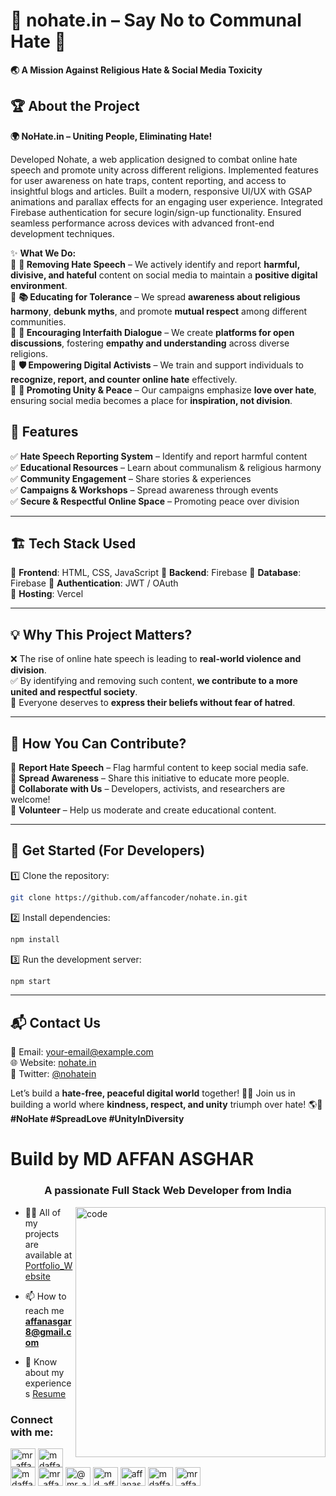 # 🛑 **nohate.in** – Say No to Communal Hate 🚫  

**🌏 A Mission Against Religious Hate & Social Media Toxicity**  

## 🏆 **About the Project**  

**🌍 NoHate.in – Uniting People, Eliminating Hate!**  

Developed Nohate, a web application designed to combat online hate speech and promote unity across different religions. Implemented features for user awareness on hate traps, content reporting, and access to insightful blogs and articles. Built a modern, responsive UI/UX with GSAP animations and parallax effects for an engaging user experience. Integrated Firebase authentication for secure login/sign-up functionality. Ensured seamless performance across devices with advanced front-end development techniques.  

✨ **What We Do:**  
🔹 **🚫 Removing Hate Speech** – We actively identify and report **harmful, divisive, and hateful** content on social media to maintain a **positive digital environment**.  
🔹 **📚 Educating for Tolerance** – We spread **awareness about religious harmony**, **debunk myths**, and promote **mutual respect** among different communities.  
🔹 **🤝 Encouraging Interfaith Dialogue** – We create **platforms for open discussions**, fostering **empathy and understanding** across diverse religions.  
🔹 **🛡️ Empowering Digital Activists** – We train and support individuals to **recognize, report, and counter online hate** effectively.  
🔹 **💙 Promoting Unity & Peace** – Our campaigns emphasize **love over hate**, ensuring social media becomes a place for **inspiration, not division**.  

## 🚀 **Features**  

✅ **Hate Speech Reporting System** – Identify and report harmful content  
✅ **Educational Resources** – Learn about communalism & religious harmony  
✅ **Community Engagement** – Share stories & experiences  
✅ **Campaigns & Workshops** – Spread awareness through events  
✅ **Secure & Respectful Online Space** – Promoting peace over division  

---

## 🏗 **Tech Stack Used**  

🔹 **Frontend**: HTML, CSS, JavaScript
🔹 **Backend**: Firebase
🔹 **Database**: Firebase
🔹 **Authentication**: JWT / OAuth  
🔹 **Hosting**: Vercel

---

## 💡 **Why This Project Matters?**  

❌ The rise of online hate speech is leading to **real-world violence and division**.  
✅ By identifying and removing such content, **we contribute to a more united and respectful society**.  
💙 Everyone deserves to **express their beliefs without fear of hatred**.  

---

## 📌 **How You Can Contribute?**  

🔹 **Report Hate Speech** – Flag harmful content to keep social media safe.  
🔹 **Spread Awareness** – Share this initiative to educate more people.  
🔹 **Collaborate with Us** – Developers, activists, and researchers are welcome!  
🔹 **Volunteer** – Help us moderate and create educational content.  

---

## 📝 **Get Started (For Developers)**  

1️⃣ Clone the repository:  
```sh
git clone https://github.com/affancoder/nohate.in.git
```  
2️⃣ Install dependencies:  
```sh
npm install
```  
3️⃣ Run the development server:  
```sh
npm start
```  

---

## 📬 **Contact Us**  

📧 Email: [your-email@example.com](mailto:your-email@example.com)  
🌐 Website: [nohate.in](https://nohate.in)  
💬 Twitter: [@nohatein](https://twitter.com/nohatein)  

Let’s build a **hate-free, peaceful digital world** together! 🤝💙
Join us in building a world where **kindness, respect, and unity** triumph over hate! 🌎💖 **#NoHate #SpreadLove #UnityInDiversity**

# Build by MD AFFAN ASGHAR 
<h3 align="center">A passionate Full Stack Web Developer from India</h3>

<img align="right" alt="code" width="400" src="https://media3.giphy.com/media/qgQUggAC3Pfv687qPC/giphy.gifhttps://media3.giphy.com/media/qgQUggAC3Pfv687qPC/giphy.gif"/>

- 👨‍💻 All of my projects are available at [Portfolio_Website](https://affancoder.github.io/Portfolio_Website/)

- 📫 How to reach me **affanasgar8@gmail.com**

- 📄 Know about my experiences [Resume](https://drive.google.com/file/d/1oJuO83WrADHb-O7Ap9Uorb-0VqaEnqia/view?usp=drive_link)

<h3 align="left">Connect with me:</h3>
<p align="left">
<a href="https://twitter.com/mr_affan15" target="blank"><img align="center" src="https://raw.githubusercontent.com/rahuldkjain/github-profile-readme-generator/master/src/images/icons/Social/twitter.svg" alt="mr_affan15" height="30" width="40" /></a>
<a href="https://linkedin.com/in/mdaffanasghar" target="blank"><img align="center" src="https://raw.githubusercontent.com/rahuldkjain/github-profile-readme-generator/master/src/images/icons/Social/linked-in-alt.svg" alt="mdaffanasghar" height="30" width="40" /></a>
<a href="https://stackoverflow.com/users/mdaffanasghar" target="blank"><img align="center" src="https://raw.githubusercontent.com/rahuldkjain/github-profile-readme-generator/master/src/images/icons/Social/stack-overflow.svg" alt="mdaffanasghar" height="30" width="40" /></a>
<a href="https://instagram.com/mr_affan15" target="blank"><img align="center" src="https://raw.githubusercontent.com/rahuldkjain/github-profile-readme-generator/master/src/images/icons/Social/instagram.svg" alt="mr_affan15" height="30" width="40" /></a>
<a href="https://medium.com/@mr_affan15" target="blank"><img align="center" src="https://raw.githubusercontent.com/rahuldkjain/github-profile-readme-generator/master/src/images/icons/Social/medium.svg" alt="@mr_affan15" height="30" width="40" /></a>
<a href="https://www.youtube.com/c/md_affan15" target="blank"><img align="center" src="https://raw.githubusercontent.com/rahuldkjain/github-profile-readme-generator/master/src/images/icons/Social/youtube.svg" alt="md_affan15" height="30" width="40" /></a>
<a href="https://www.codechef.com/users/affanasghar" target="blank"><img align="center" src="https://cdn.jsdelivr.net/npm/simple-icons@3.1.0/icons/codechef.svg" alt="affanasghar" height="30" width="40" /></a>
<a href="https://www.hackerrank.com/mdaffancoder" target="blank"><img align="center" src="https://raw.githubusercontent.com/rahuldkjain/github-profile-readme-generator/master/src/images/icons/Social/hackerrank.svg" alt="mdaffancoder" height="30" width="40" /></a>
<a href="https://www.leetcode.com/mr_affan15" target="blank"><img align="center" src="https://raw.githubusercontent.com/rahuldkjain/github-profile-readme-generator/master/src/images/icons/Social/leet-code.svg" alt="mr_affan15" height="30" width="40" /></a>
</p>

